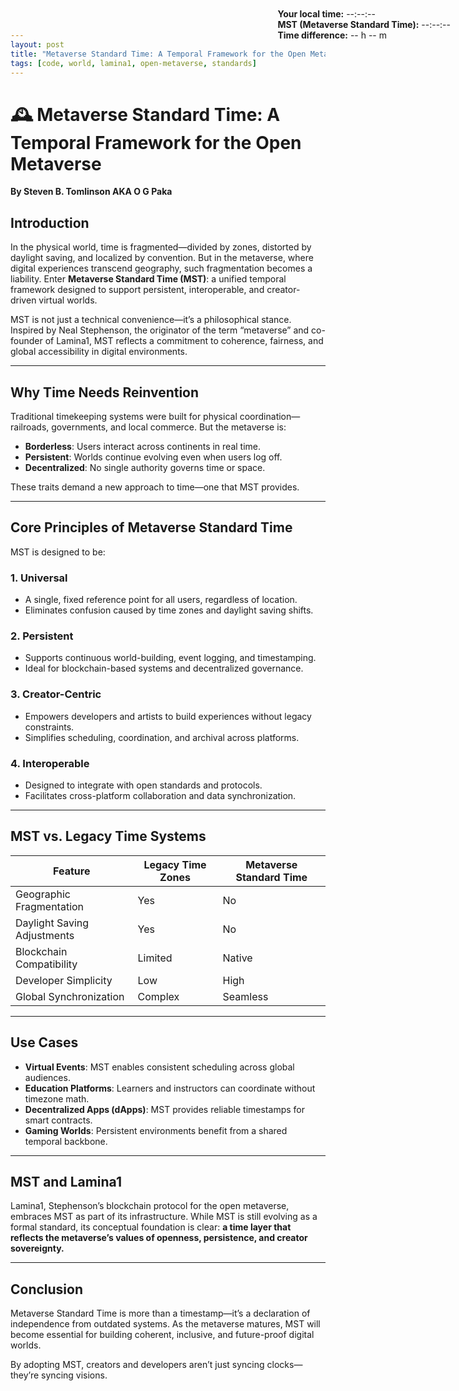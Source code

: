 ```yaml
---
layout: post
title: "Metaverse Standard Time: A Temporal Framework for the Open Metaverse"
tags: [code, world, lamina1, open-metaverse, standards]
---
```


# 🕰️ Metaverse Standard Time: A Temporal Framework for the Open Metaverse

**By Steven B. Tomlinson AKA O G Paka**

## Introduction

In the physical world, time is fragmented—divided by zones, distorted by daylight saving, and localized by convention. But in the metaverse, where digital experiences transcend geography, such fragmentation becomes a liability. Enter **Metaverse Standard Time (MST)**: a unified temporal framework designed to support persistent, interoperable, and creator-driven virtual worlds.

MST is not just a technical convenience—it’s a philosophical stance. Inspired by Neal Stephenson, the originator of the term “metaverse” and co-founder of Lamina1, MST reflects a commitment to coherence, fairness, and global accessibility in digital environments.

---

## Why Time Needs Reinvention

Traditional timekeeping systems were built for physical coordination—railroads, governments, and local commerce. But the metaverse is:

- **Borderless**: Users interact across continents in real time.
- **Persistent**: Worlds continue evolving even when users log off.
- **Decentralized**: No single authority governs time or space.

These traits demand a new approach to time—one that MST provides.

---

## Core Principles of Metaverse Standard Time

MST is designed to be:

### 1. **Universal**
- A single, fixed reference point for all users, regardless of location.
- Eliminates confusion caused by time zones and daylight saving shifts.

### 2. **Persistent**
- Supports continuous world-building, event logging, and timestamping.
- Ideal for blockchain-based systems and decentralized governance.

### 3. **Creator-Centric**
- Empowers developers and artists to build experiences without legacy constraints.
- Simplifies scheduling, coordination, and archival across platforms.

### 4. **Interoperable**
- Designed to integrate with open standards and protocols.
- Facilitates cross-platform collaboration and data synchronization.

---

## MST vs. Legacy Time Systems

| Feature                  | Legacy Time Zones | Metaverse Standard Time |
|--------------------------|-------------------|--------------------------|
| Geographic Fragmentation | Yes               | No                       |
| Daylight Saving Adjustments | Yes           | No                       |
| Blockchain Compatibility | Limited           | Native                   |
| Developer Simplicity     | Low               | High                     |
| Global Synchronization   | Complex           | Seamless                 |

---

## Use Cases

- **Virtual Events**: MST enables consistent scheduling across global audiences.
- **Education Platforms**: Learners and instructors can coordinate without timezone math.
- **Decentralized Apps (dApps)**: MST provides reliable timestamps for smart contracts.
- **Gaming Worlds**: Persistent environments benefit from a shared temporal backbone.

---

## MST and Lamina1

Lamina1, Stephenson’s blockchain protocol for the open metaverse, embraces MST as part of its infrastructure. While MST is still evolving as a formal standard, its conceptual foundation is clear: **a time layer that reflects the metaverse’s values of openness, persistence, and creator sovereignty.**

---

## Conclusion

Metaverse Standard Time is more than a timestamp—it’s a declaration of independence from outdated systems. As the metaverse matures, MST will become essential for building coherent, inclusive, and future-proof digital worlds.

By adopting MST, creators and developers aren’t just syncing clocks—they’re syncing visions.

<!-- Metaverse Standard Time Converter Widget -->
<div id="mst-widget" class="p-4 bg-gray-100 rounded-md text-sm text-gray-800" style="position:fixed;top:2em;right:2em;z-index:999;max-width:300px;">
  <div class="mb-2">
    <strong>Your local time:</strong> <span id="localTime">--:--:--</span>
  </div>
  <div class="mb-2">
    <strong>MST (Metaverse Standard Time):</strong> <span id="mstTime">--:--:--</span>
  </div>
  <div>
    <strong>Time difference:</strong> <span id="timeDiff">-- h -- m</span>
  </div>
</div>
<script src="/assets/js/mst-widget.js"></script>
